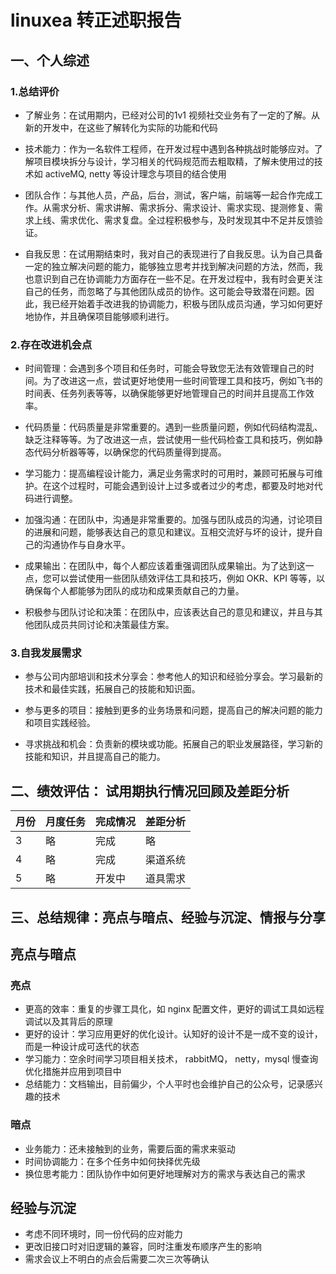 # linuxea 转正述职报告

## 一、个人综述

### 1.总结评价

- 了解业务：在试用期内，已经对公司的1v1 视频社交业务有了一定的了解。从新的开发中，在这些了解转化为实际的功能和代码

- 技术能力：作为一名软件工程师，在开发过程中遇到各种挑战时能够应对。了解项目模块拆分与设计，学习相关的代码规范而去粗取精，了解未使用过的技术如 activeMQ, netty 等设计理念与项目的结合使用

- 团队合作：与其他人员，产品，后台，测试，客户端，前端等一起合作完成工作。从需求分析、需求讲解、需求拆分、需求设计、需求实现、提测修复、需求上线、需求优化、需求复盘。全过程积极参与，及时发现其中不足并反馈验证。

- 自我反思：在试用期结束时，我对自己的表现进行了自我反思。认为自己具备一定的独立解决问题的能力，能够独立思考并找到解决问题的方法，然而，我也意识到自己在协调能力方面存在一些不足。在开发过程中，我有时会更关注自己的任务，而忽略了与其他团队成员的协作。这可能会导致潜在问题。因此，我已经开始着手改进我的协调能力，积极与团队成员沟通，学习如何更好地协作，并且确保项目能够顺利进行。

### 2.存在改进机会点

- 时间管理：会遇到多个项目和任务时，可能会导致您无法有效管理自己的时间。为了改进这一点，尝试更好地使用一些时间管理工具和技巧，例如飞书的时间表、任务列表等等，以确保能够更好地管理自己的时间并且提高工作效率。

- 代码质量：代码质量是非常重要的。遇到一些质量问题，例如代码结构混乱、缺乏注释等等。为了改进这一点，尝试使用一些代码检查工具和技巧，例如静态代码分析器等等，以确保您的代码质量得到提高。

- 学习能力：提高编程设计能力，满足业务需求时的可用时，兼顾可拓展与可维护。在这个过程时，可能会遇到设计上过多或者过少的考虑，都要及时地对代码进行调整。

- 加强沟通：在团队中，沟通是非常重要的。加强与团队成员的沟通，讨论项目的进展和问题，能够表达自己的意见和建议。互相交流好与坏的设计，提升自己的沟通协作与自身水平。

- 成果输出：在团队中，每个人都应该着重强调团队成果输出。为了达到这一点，您可以尝试使用一些团队绩效评估工具和技巧，例如 OKR、KPI 等等，以确保每个人都能够为团队的成功和成果贡献自己的力量。

- 积极参与团队讨论和决策：在团队中，应该表达自己的意见和建议，并且与其他团队成员共同讨论和决策最佳方案。

### 3.自我发展需求

- 参与公司内部培训和技术分享会：参考他人的知识和经验分享会。学习最新的技术和最佳实践，拓展自己的技能和知识面。

- 参与更多的项目：接触到更多的业务场景和问题，提高自己的解决问题的能力和项目实践经验。

- 寻求挑战和机会：负责新的模块或功能。拓展自己的职业发展路径，学习新的技能和知识，并且提高自己的能力。


## 二、绩效评估： 试用期执行情况回顾及差距分析


| 月份 | 月度任务 | 完成情况 | 差距分析 | 
| ----------- | ----------- | ----------- | ----------- | 
| 3 | 略 | 完成 | 略 |
| 4 | 略 | 完成 | 渠道系统 |
| 5 | 略 | 开发中 | 道具需求 |



## 三、总结规律：亮点与暗点、经验与沉淀、情报与分享

## 亮点与暗点

### 亮点

- 更高的效率：重复的步骤工具化，如 nginx 配置文件，更好的调试工具如远程调试以及其背后的原理
- 更好的设计：学习应用更好的优化设计。认知好的设计不是一成不变的设计，而是一种设计成可迭代的状态
- 学习能力：空余时间学习项目相关技术， rabbitMQ， netty，mysql 慢查询优化措施并应用到项目中
- 总结能力：文档输出，目前偏少，个人平时也会维护自己的公众号，记录感兴趣的技术


### 暗点

- 业务能力：还未接触到的业务，需要后面的需求来驱动
- 时间协调能力：在多个任务中如何抉择优先级
- 换位思考能力：团队协作中如何更好地理解对方的需求与表达自己的需求


## 经验与沉淀

- 考虑不同环境时，同一份代码的应对能力
- 更改旧接口时对旧逻辑的兼容，同时注重发布顺序产生的影响
- 需求会议上不明白的点会后需要二次三次等确认